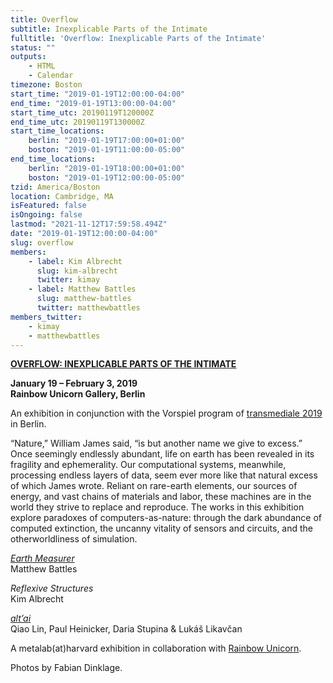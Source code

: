 ```yaml
---
title: Overflow
subtitle: Inexplicable Parts of the Intimate
fulltitle: 'Overflow: Inexplicable Parts of the Intimate'
status: ""
outputs:
    - HTML
    - Calendar
timezone: Boston
start_time: "2019-01-19T12:00:00-04:00"
end_time: "2019-01-19T13:00:00-04:00"
start_time_utc: 20190119T120000Z
end_time_utc: 20190119T130000Z
start_time_locations:
    berlin: "2019-01-19T17:00:00+01:00"
    boston: "2019-01-19T11:00:00-05:00"
end_time_locations:
    berlin: "2019-01-19T18:00:00+01:00"
    boston: "2019-01-19T12:00:00-05:00"
tzid: America/Boston
location: Cambridge, MA
isFeatured: false
isOngoing: false
lastmod: "2021-11-12T17:59:58.494Z"
date: "2019-01-19T12:00:00-04:00"
slug: overflow
members:
    - label: Kim Albrecht
      slug: kim-albrecht
      twitter: kimay
    - label: Matthew Battles
      slug: matthew-battles
      twitter: matthewbattles
members_twitter:
    - kimay
    - matthewbattles
---
```

**[OVERFLOW: INEXPLICABLE PARTS OF THE INTIMATE](https://rainbow-unicorn.com/#gallery)**

**January 19 – February 3, 2019<br />
Rainbow Unicorn Gallery, Berlin**

An exhibition in conjunction with the Vorspiel program of [transmediale 2019](https://vorspiel.berlin/#) in Berlin.

“Nature,” William James said, “is but another name we give to excess.” Once seemingly endlessly abundant, life on earth has been revealed in its fragility and ephemerality. Our computational systems, meanwhile, processing endless layers of data, seem ever more like that natural excess of which James wrote. Reliant on rare-earth elements, our sources of energy, and vast chains of materials and labor, these machines are in the world they strive to replace and reproduce. The works in this exhibition explore paradoxes of computers-as-nature: through the dark abundance of computed extinction, the uncanny vitality of sensors and circuits, and the otherworldliness of simulation.

*[Earth Measurer](https://medium.com/@metalabharvard/a-thicket-of-questions-on-matthew-battless-earth-measurer-6cefa0351add)*<br />
Matthew Battles

*Reflexive Structures*<br />
Kim Albrecht

*[alt’ai](http://altai.id/)*<br />
Qiao Lin, Paul Heinicker, Daria Stupina & Lukáš Likavčan

A metalab(at)harvard exhibition in collaboration with [Rainbow Unicorn](https://rainbow-unicorn.com/#welcome).

Photos by Fabian Dinklage.